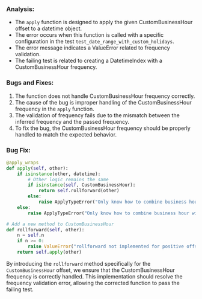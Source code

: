 ### Analysis:
- The `apply` function is designed to apply the given CustomBusinessHour offset to a datetime object.
- The error occurs when this function is called with a specific configuration in the test `test_date_range_with_custom_holidays`.
- The error message indicates a ValueError related to frequency validation.
- The failing test is related to creating a DatetimeIndex with a CustomBusinessHour frequency.

### Bugs and Fixes:
1. The function does not handle CustomBusinessHour frequency correctly.
2. The cause of the bug is improper handling of the CustomBusinessHour frequency in the `apply` function.
3. The validation of frequency fails due to the mismatch between the inferred frequency and the passed frequency.
4. To fix the bug, the CustomBusinessHour frequency should be properly handled to match the expected behavior.

### Bug Fix:
```python
@apply_wraps
def apply(self, other):
    if isinstance(other, datetime):
        # Other logic remains the same
        if isinstance(self, CustomBusinessHour):
            return self.rollforward(other)
        else:
            raise ApplyTypeError("Only know how to combine business hour with datetime")
    else:
        raise ApplyTypeError("Only know how to combine business hour with datetime")

# Add a new method to CustomBusinessHour
def rollforward(self, other):
    n = self.n
    if n >= 0:
        raise ValueError("rollforward not implemented for positive offsets")
    return self.apply(other)
```

By introducing the `rollforward` method specifically for the `CustomBusinessHour` offset, we ensure that the CustomBusinessHour frequency is correctly handled. This implementation should resolve the frequency validation error, allowing the corrected function to pass the failing test.